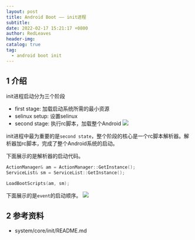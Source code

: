 ```yaml
---
layout: post
title: Android Boot —— init进程
subtitle:
date: 2022-02-17 15:21:17 +0800
author: RedLeaves
header-img:
catalog: true
tag:
  - android boot init
---
```


## 1 介绍
init进程启动分为三个阶段
* first stage: 加载启动系统所需的最小资源
* selinux setup: 设置selinux
* second stage: 执行rc脚本，加载整个Android
![](https://raw.githubusercontent.com/RedLeavesSun/RedLeavesSun.github.io/gh-pages/_posts/2022-02-17-android-boot-init/img/android-boot-init-three-state.png)

init进程中最为重要的是`second state`，整个阶段的核心是一个rc脚本解析器。解析器加rc脚本，完成了整个Android系统的启动。

下面展示的是解析器的启动代码。
```C++
ActionManager& am = ActionManager::GetInstance();
ServiceList& sm = ServiceList::GetInstance();

LoadBootScripts(am, sm);
```

下面展示的是`event`的启动顺序。
![](https://raw.githubusercontent.com/RedLeavesSun/RedLeavesSun.github.io/gh-pages/_posts/2022-02-17-android-boot-init/img/android-boot-init-event.png)

## 2 参考资料
* system/core/init/README.md
